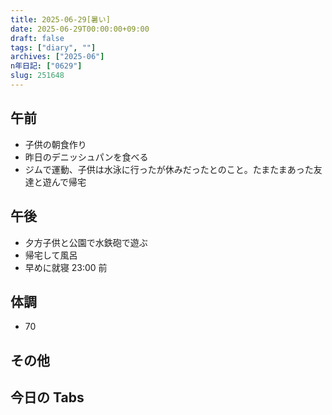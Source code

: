```yaml
---
title: 2025-06-29[暑い]
date: 2025-06-29T00:00:00+09:00
draft: false
tags: ["diary", ""]
archives: ["2025-06"]
n年日記: ["0629"]
slug: 251648
---
```


## 午前

- 子供の朝食作り
- 昨日のデニッシュパンを食べる
- ジムで運動、子供は水泳に行ったが休みだったとのこと。たまたまあった友達と遊んで帰宅

## 午後

- 夕方子供と公園で水鉄砲で遊ぶ
- 帰宅して風呂
- 早めに就寝 23:00 前

## 体調

- 70

## その他

## 今日の Tabs
